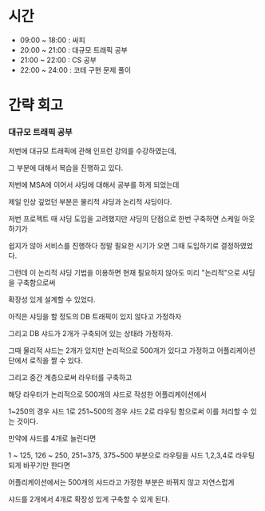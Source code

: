 # 시간

- 09:00 ~ 18:00 : 싸피
- 20:00 ~ 21:00 : 대규모 트래픽 공부
- 21:00 ~ 22:00 : CS 공부
- 22:00 ~ 24:00 : 코테 구현 문제 풀이

# 간략 회고

### 대규모 트래픽 공부

저번에 대규모 트래픽에 관해 인프런 강의를 수강하였는데,

그 부분에 대해서 복습을 진행하고 있다.

저번에 MSA에 이어서 샤딩에 대해서 공부를 하게 되었는데

제일 인상 깊었던 부분은 물리적 샤딩과 논리적 샤딩이다.

저번 프로젝트 때 샤딩 도입을 고려했지만 샤딩의 단점으로 한번 구축하면 스케일 아웃 하기가

쉽지가 않아 서비스를 진행하다 정말 필요한 시기가 오면 그때 도입하기로 결정하였었다.

그런데 이 논리적 샤딩 기법을 이용하면 현재 필요하지 않아도 미리 "논리적"으로 샤딩을 구축함으로써

확장성 있게 설계할 수 있었다.

아직은 샤딩을 할 정도의 DB 트래픽이 있지 않다고 가정하자

그리고 DB 샤드가 2개가 구축되어 있는 상태라 가정하자.

그때 물리적 샤드는 2개가 있지만 논리적으로 500개가 있다고 가정하고 어플리케이션 단에서 로직을 짤 수 있다.

그리고 중간 계층으로써 라우터를 구축하고

해당 라우터가 논리적으로 500개의 샤드로 작성한 어플리케이션에서

1~250의 경우 샤드 1로 251~500의 경우 샤드 2로 라우팅 함으로써 이를 처리할 수 있는 것이다.

만약에 샤드를 4개로 늘린다면

1 ~ 125, 126 ~ 250, 251~375, 375~500 부분으로 라우팅을 샤드 1,2,3,4로 라우팅 되게 바꾸기만 한다면

어플리케이션에서는 500개의 샤드라고 가정한 부분은 바뀌지 않고 자연스럽게

샤드를 2개에서 4개로 확장성 있게 구축할 수 있게 된다.